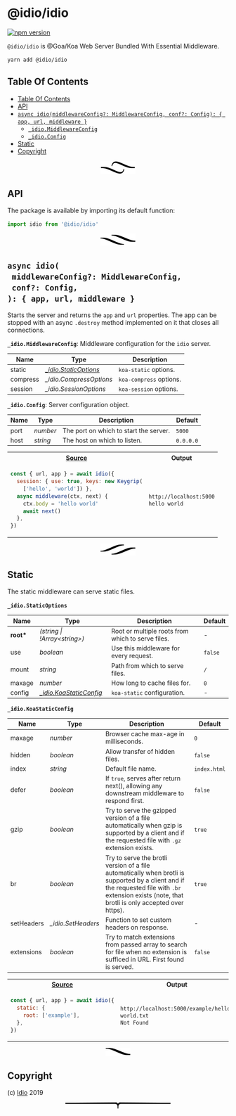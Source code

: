 # @idio/idio

[![npm version](https://badge.fury.io/js/%40idio%2Fidio.svg)](https://npmjs.org/package/@idio/idio)

`@idio/idio` is @Goa/Koa Web Server Bundled With Essential Middleware.

```sh
yarn add @idio/idio
```

## Table Of Contents

- [Table Of Contents](#table-of-contents)
- [API](#api)
- [`async idio(middlewareConfig?: MiddlewareConfig, conf?: Config): { app, url, middleware }`](#async-idiomiddlewareconfig-middlewareconfigconf-config--app-url-middleware-)
  * [`_idio.MiddlewareConfig`](#type-_idiomiddlewareconfig)
  * [`_idio.Config`](#type-_idioconfig)
- [Static](#static)
- [Copyright](#copyright)

<p align="center"><a href="#table-of-contents"><img src="/.documentary/section-breaks/0.svg?sanitize=true"></a></p>

## API

The package is available by importing its default function:

```js
import idio from '@idio/idio'
```

<p align="center"><a href="#table-of-contents"><img src="/.documentary/section-breaks/1.svg?sanitize=true"></a></p>

## `async idio(`<br/>&nbsp;&nbsp;`middlewareConfig?: MiddlewareConfig,`<br/>&nbsp;&nbsp;`conf?: Config,`<br/>`): { app, url, middleware }`

Starts the server and returns the `app` and `url` properties. The app can be stopped with an async `.destroy` method implemented on it that closes all connections.

__<a name="type-_idiomiddlewareconfig">`_idio.MiddlewareConfig`</a>__: Middleware configuration for the `idio` server.

|   Name   |                           Type                           |       Description       |
| -------- | -------------------------------------------------------- | ----------------------- |
| static   | <em>[_idio.StaticOptions](#type-_idiostaticoptions)</em> | `koa-static` options.   |
| compress | <em>_idio.CompressOptions</em>                           | `koa-compress` options. |
| session  | <em>_idio.SessionOptions</em>                            | `koa-session` options.  |

__<a name="type-_idioconfig">`_idio.Config`</a>__: Server configuration object.

| Name |      Type       |              Description               |  Default  |
| ---- | --------------- | -------------------------------------- | --------- |
| port | <em>number</em> | The port on which to start the server. | `5000`    |
| host | <em>string</em> | The host on which to listen.           | `0.0.0.0` |

<table>
<tr><th><a href="example/index.js">Source</a></th><th>Output</th>
</tr><tr>
<td>

```js
const { url, app } = await idio({
  session: { use: true, keys: new Keygrip(
    ['hello', 'world']) },
  async middleware(ctx, next) {
    ctx.body = 'hello world'
    await next()
  },
})
```
</td>
<td>

```
http://localhost:5000
hello world
```
</td></tr>
</table>

<p align="center"><a href="#table-of-contents"><img src="/.documentary/section-breaks/2.svg?sanitize=true"></a></p>

## Static

The static middleware can serve static files.

__<a name="type-_idiostaticoptions">`_idio.StaticOptions`</a>__

|   Name    |                             Type                             |                    Description                    | Default |
| --------- | ------------------------------------------------------------ | ------------------------------------------------- | ------- |
| __root*__ | <em>(string \| !Array&lt;string&gt;)</em>                    | Root or multiple roots from which to serve files. | -       |
| use       | <em>boolean</em>                                             | Use this middleware for every request.            | `false` |
| mount     | <em>string</em>                                              | Path from which to serve files.                   | `/`     |
| maxage    | <em>number</em>                                              | How long to cache files for.                      | `0`     |
| config    | <em>[_idio.KoaStaticConfig](#type-_idiokoastaticconfig)</em> | `koa-static` configuration.                       | -       |

__<a name="type-_idiokoastaticconfig">`_idio.KoaStaticConfig`</a>__

|    Name    |           Type            |                                                                                             Description                                                                                             |   Default    |
| ---------- | ------------------------- | --------------------------------------------------------------------------------------------------------------------------------------------------------------------------------------------------- | ------------ |
| maxage     | <em>number</em>           | Browser cache max-age in milliseconds.                                                                                                                                                              | `0`          |
| hidden     | <em>boolean</em>          | Allow transfer of hidden files.                                                                                                                                                                     | `false`      |
| index      | <em>string</em>           | Default file name.                                                                                                                                                                                  | `index.html` |
| defer      | <em>boolean</em>          | If `true`, serves after return next(), allowing any downstream middleware to respond first.                                                                                                         | `false`      |
| gzip       | <em>boolean</em>          | Try to serve the gzipped version of a file automatically when gzip is supported by a client and if the requested file with `.gz` extension exists.                                                  | `true`       |
| br         | <em>boolean</em>          | Try to serve the brotli version of a file automatically when brotli is supported by a client and if the requested file with `.br` extension exists (note, that brotli is only accepted over https). | `true`       |
| setHeaders | <em>_idio.SetHeaders</em> | Function to set custom headers on response.                                                                                                                                                         | -            |
| extensions | <em>boolean</em>          | Try to match extensions from passed array to search for file when no extension is sufficed in URL. First found is served.                                                                           | `false`      |

<table>
<tr><th><a href="example/index.js">Source</a></th><th>Output</th>
</tr><tr>
<td>

```js
const { url, app } = await idio({
  static: {
    root: ['example'],
  },
})
```
</td>
<td>

```
http://localhost:5000/example/hello-world.txt
Not Found
```
</td></tr>
</table>

<p align="center"><a href="#table-of-contents"><img src="/.documentary/section-breaks/3.svg?sanitize=true"></a></p>

## Copyright

(c) [Idio][1] 2019

[1]: https://idio.cc

<p align="center"><a href="#table-of-contents"><img src="/.documentary/section-breaks/-1.svg?sanitize=true"></a></p>